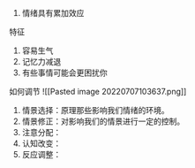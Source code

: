 1. 情绪具有累加效应

特征
1. 容易生气
2. 记忆力减退
3. 有些事情可能会更困扰你

如何调节
![[Pasted image 20220707103637.png]]
1. 情景选择：原理那些影响我们情绪的环境。
2. 情景修正：对影响我们的情景进行一定的控制。
3. 注意分配：
4. 认知改变：
5. 反应调整：